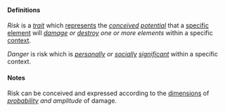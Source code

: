 #### Definitions

*Risk* is a *[trait](https://github.com/gcassel/Modular-Organization-Terminology/blob/master/terms/trait.md)* which [represents](https://github.com/gcassel/Modular-Organization-Terminology/blob/master/terms/represent.md) the *[conceived](https://github.com/gcassel/Modular-Organization-Terminology/blob/master/terms/concept.md) [potential](https://github.com/gcassel/Modular-Organization-Terminology/blob/master/terms/potential.md)* that a [specific](https://github.com/gcassel/Modular-Organization-Terminology/blob/master/terms/specific.md) [element](https://github.com/gcassel/Modular-Organization-Terminology/blob/master/terms/element.md) will *[damage](https://github.com/gcassel/Modular-Organization-Terminology/blob/master/terms/damage.md) or [destroy](https://github.com/gcassel/Modular-Organization-Terminology/blob/master/terms/destroy.md) one or more elements* within a specific [context](https://github.com/gcassel/Modular-Organization-Terminology/blob/master/terms/context.md).

*Danger* is risk which is *[personally](https://github.com/gcassel/Modular-Organization-Terminology/blob/master/terms/personal.md) or [socially](https://github.com/gcassel/Modular-Organization-Terminology/blob/master/terms/social.md) [significant](https://github.com/gcassel/Modular-Organization-Terminology/blob/master/terms/significance.md)* within a specific context.

#### Notes

Risk can be conceived and expressed according to the [dimensions](https://github.com/gcassel/Modular-Organization-Terminology/blob/master/terms/dimension.md) of *[probability](https://github.com/gcassel/Modular-Organization-Terminology/blob/master/terms/probability.md) and amplitude* of damage.

